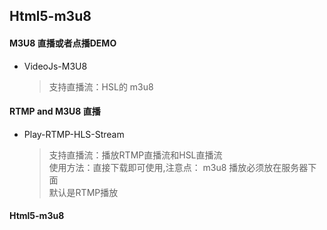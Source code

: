 ## Html5-m3u8

#### M3U8 直播或者点播DEMO
+ VideoJs-M3U8 
    > 支持直播流：HSL的 m3u8     
#### RTMP and M3U8 直播
+ Play-RTMP-HLS-Stream 
    > 支持直播流：播放RTMP直播流和HSL直播流   
    > 使用方法：直接下载即可使用,注意点： m3u8 播放必须放在服务器下面  
    > 默认是RTMP播放   

#### Html5-m3u8
